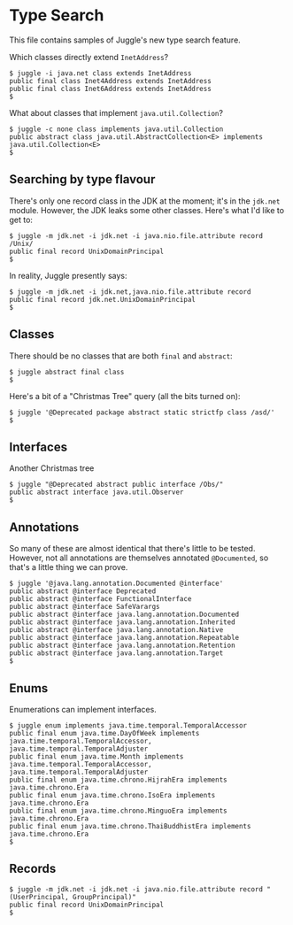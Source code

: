 <!-- 
    Juggle -- a declarative search tool for Java
   
    Copyright 2020,2024 Paul Bennett
   
    Licensed under the Apache License, Version 2.0 (the "License");
    you may not use this file except in compliance with the License.
    You may obtain a copy of the License at
   
       http://www.apache.org/licenses/LICENSE-2.0
   
    Unless required by applicable law or agreed to in writing, software
    distributed under the License is distributed on an "AS IS" BASIS,
    WITHOUT WARRANTIES OR CONDITIONS OF ANY KIND, either express or implied.
    See the License for the specific language governing permissions and
    limitations under the License.
-->
# Type Search

This file contains samples of Juggle's new type search feature.

Which classes directly extend `InetAddress`?
```shell
$ juggle -i java.net class extends InetAddress
public final class Inet4Address extends InetAddress
public final class Inet6Address extends InetAddress
$
```

What about classes that implement `java.util.Collection`?
```shell
$ juggle -c none class implements java.util.Collection
public abstract class java.util.AbstractCollection<E> implements java.util.Collection<E>
$
```

## Searching by type flavour

There's only one record class in the JDK at the moment; it's in the `jdk.net` 
module.  However, the JDK leaks some other classes.  Here's what I'd like to
get to:
```shell
$ juggle -m jdk.net -i jdk.net -i java.nio.file.attribute record /Unix/
public final record UnixDomainPrincipal
$
```

In reality, Juggle presently says:
```shell
$ juggle -m jdk.net -i jdk.net,java.nio.file.attribute record
public final record jdk.net.UnixDomainPrincipal
$
```

## Classes

There should be no classes that are both `final` and `abstract`:
```shell
$ juggle abstract final class
$
```

Here's a bit of a "Christmas Tree" query (all the bits turned on):
```shell
$ juggle '@Deprecated package abstract static strictfp class /asd/'
$
```

## Interfaces

Another Christmas tree
```shell
$ juggle "@Deprecated abstract public interface /Obs/"  
public abstract interface java.util.Observer
$
```

## Annotations

So many of these are almost identical that there's little to be tested.
However, not all annotations are themselves annotated `@Documented`, so
that's a little thing we can prove.
```shell
$ juggle '@java.lang.annotation.Documented @interface'       
public abstract @interface Deprecated
public abstract @interface FunctionalInterface
public abstract @interface SafeVarargs
public abstract @interface java.lang.annotation.Documented
public abstract @interface java.lang.annotation.Inherited
public abstract @interface java.lang.annotation.Native
public abstract @interface java.lang.annotation.Repeatable
public abstract @interface java.lang.annotation.Retention
public abstract @interface java.lang.annotation.Target
$
```

## Enums

Enumerations can implement interfaces.
```shell
$ juggle enum implements java.time.temporal.TemporalAccessor
public final enum java.time.DayOfWeek implements java.time.temporal.TemporalAccessor, java.time.temporal.TemporalAdjuster
public final enum java.time.Month implements java.time.temporal.TemporalAccessor, java.time.temporal.TemporalAdjuster
public final enum java.time.chrono.HijrahEra implements java.time.chrono.Era
public final enum java.time.chrono.IsoEra implements java.time.chrono.Era
public final enum java.time.chrono.MinguoEra implements java.time.chrono.Era
public final enum java.time.chrono.ThaiBuddhistEra implements java.time.chrono.Era
$
```

## Records

```shell
$ juggle -m jdk.net -i jdk.net -i java.nio.file.attribute record "(UserPrincipal, GroupPrincipal)"
public final record UnixDomainPrincipal
$
```
